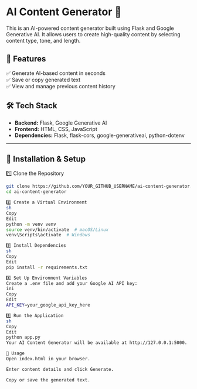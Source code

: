 # AI Content Generator 🚀

This is an AI-powered content generator built using Flask and Google Generative AI. It allows users to create high-quality content by selecting content type, tone, and length.

## 🌟 Features
✅ Generate AI-based content in seconds  
✅ Save or copy generated text  
✅ View and manage previous content history  

## 🛠️ Tech Stack
- **Backend:** Flask, Google Generative AI
- **Frontend:** HTML, CSS, JavaScript
- **Dependencies:** Flask, flask-cors, google-generativeai, python-dotenv

---

## 🚀 Installation & Setup

1️⃣ Clone the Repository
```sh
git clone https://github.com/YOUR_GITHUB_USERNAME/ai-content-generator.git
cd ai-content-generator

2️⃣ Create a Virtual Environment
sh
Copy
Edit
python -m venv venv
source venv/bin/activate  # macOS/Linux
venv\Scripts\activate  # Windows

3️⃣ Install Dependencies
sh
Copy
Edit
pip install -r requirements.txt

4️⃣ Set Up Environment Variables
Create a .env file and add your Google AI API key:
ini
Copy
Edit
API_KEY=your_google_api_key_here

5️⃣ Run the Application
sh
Copy
Edit
python app.py
Your AI Content Generator will be available at http://127.0.0.1:5000.

📜 Usage
Open index.html in your browser.

Enter content details and click Generate.

Copy or save the generated text.